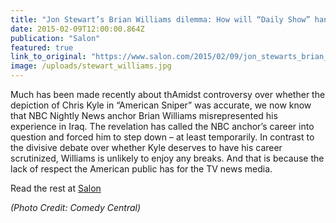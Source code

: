 ```yaml
---
title: "Jon Stewart’s Brian Williams dilemma: How will “Daily Show” handle a friend becoming a punchline?"
date: 2015-02-09T12:00:00.864Z
publication: "Salon"
featured: true
link_to_original: "https://www.salon.com/2015/02/09/jon_stewarts_brian_williams_dilemma_how_will_daily_show_handle_a_friend_becoming_a_punchline/"
image: /uploads/stewart_williams.jpg
---
```



Much has been made recently about thAmidst controversy over whether the depiction of Chris Kyle in “American Sniper” was accurate, we now know that NBC Nightly News anchor Brian Williams misrepresented his experience in Iraq. The revelation has called the NBC anchor’s career into question and forced him to step down – at least temporarily. In contrast to the divisive debate over whether Kyle deserves to have his career scrutinized, Williams is unlikely to enjoy any breaks. And that is because the lack of respect the American public has for the TV news media.

Read the rest at [Salon](https://www.salon.com/2015/02/09/jon_stewarts_brian_williams_dilemma_how_will_daily_show_handle_a_friend_becoming_a_punchline/)

_(Photo Credit: Comedy Central)_
